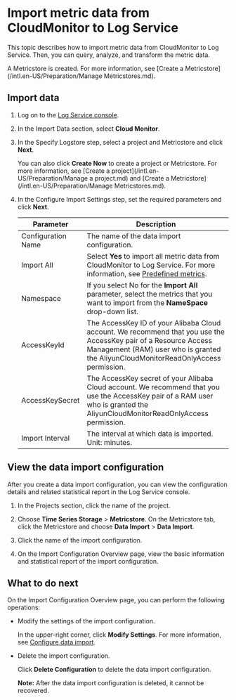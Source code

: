 # Import metric data from CloudMonitor to Log Service

This topic describes how to import metric data from CloudMonitor to Log Service. Then, you can query, analyze, and transform the metric data.

A Metricstore is created. For more information, see [Create a Metricstore](/intl.en-US/Preparation/Manage Metricstores.md).

## Import data

1.  Log on to the [Log Service console](https://sls.console.aliyun.com).

2.  In the Import Data section, select **Cloud Monitor**.

3.  In the Specify Logstore step, select a project and Metricstore and click **Next**.

    You can also click **Create Now** to create a project or Metricstore. For more information, see [Create a project](/intl.en-US/Preparation/Manage a project.md) and [Create a Metricstore](/intl.en-US/Preparation/Manage Metricstores.md).

4.  In the Configure Import Settings step, set the required parameters and click **Next**.

    |Parameter|Description|
    |---------|-----------|
    |Configuration Name|The name of the data import configuration.|
    |Import All|Select **Yes** to import all metric data from CloudMonitor to Log Service. For more information, see [Predefined metrics](https://metricmeta.oss-cn-hangzhou.aliyuncs.com/listMetricMeta_zh.html).|
    |Namespace|If you select No for the **Import All** parameter, select the metrics that you want to import from the **NameSpace** drop-down list.|
    |AccessKeyId|The AccessKey ID of your Alibaba Cloud account. We recommend that you use the AccessKey pair of a Resource Access Management \(RAM\) user who is granted the AliyunCloudMonitorReadOnlyAccess permission.|
    |AccessKeySecret|The AccessKey secret of your Alibaba Cloud account. We recommend that you use the AccessKey pair of a RAM user who is granted the AliyunCloudMonitorReadOnlyAccess permission.|
    |Import Interval|The interval at which data is imported. Unit: minutes.|


## View the data import configuration

After you create a data import configuration, you can view the configuration details and related statistical report in the Log Service console.

1.  In the Projects section, click the name of the project.

2.  Choose **Time Series Storage** \> **Metricstore**. On the Metricstore tab, click the Metricstore and choose **Data Import** \> **Data Import**.

3.  Click the name of the import configuration.

4.  On the Import Configuration Overview page, view the basic information and statistical report of the import configuration.


## What to do next

On the Import Configuration Overview page, you can perform the following operations:

-   Modify the settings of the import configuration.

    In the upper-right corner, click **Modify Settings**. For more information, see [Configure data import](#step_72x_uut_l52).

-   Delete the import configuration.

    Click **Delete Configuration** to delete the data import configuration.

    **Note:** After the data import configuration is deleted, it cannot be recovered.



